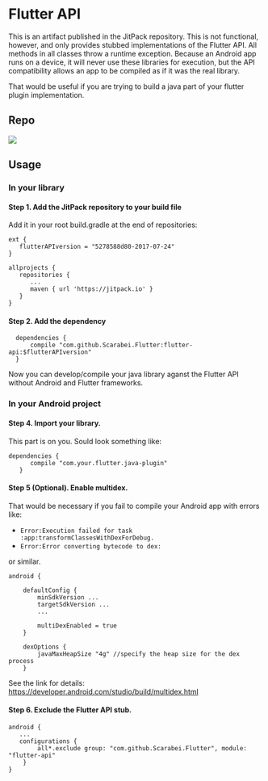 # Flutter API

This is an artifact published in the JitPack repository. This is not functional, however, and only provides stubbed implementations of the Flutter API. All methods in all classes throw a runtime exception. Because an Android app runs on a device, it will never use these libraries for execution, but the API compatibility allows an app to be compiled as if it was the real library.

That would be useful if you are trying to build a java part of your flutter plugin implementation.

## Repo
[![](https://jitpack.io/v/Scarabei/Flutter.svg)](https://jitpack.io/#Scarabei/Flutter)

## Usage

### In your library

#### Step 1. Add the JitPack repository to your build file

Add it in your root build.gradle at the end of repositories:

```	
ext {
   flutterAPIversion = "5278588d80-2017-07-24"
}

allprojects {
   repositories {
      ...
      maven { url 'https://jitpack.io' }
   }
}
```

#### Step 2. Add the dependency

```
  dependencies {
      compile "com.github.Scarabei.Flutter:flutter-api:$flutterAPIversion"
  }
```
Now you can develop/compile your java library aganst the Flutter API without Android and Flutter frameworks.


### In your Android project

#### Step 4. Import your library.

This part is on you. Sould look something like:

```
dependencies {
      compile "com.your.flutter.java-plugin"
   }
```

#### Step 5 (Optional). Enable multidex.
That would be necessary if you fail to compile your Android app with errors like:
 - ```Error:Execution failed for task :app:transformClassesWithDexForDebug.```
 - ```Error:Error converting bytecode to dex:```

or similar. 

```
android {
    
    defaultConfig {
        minSdkVersion ...
        targetSdkVersion ...
        ...

        multiDexEnabled = true
    }

    dexOptions {
        javaMaxHeapSize "4g" //specify the heap size for the dex process
    }
```

See the link for details: https://developer.android.com/studio/build/multidex.html

#### Step 6. Exclude the Flutter API stub.

```
android {
   ...
   configurations {
        all*.exclude group: "com.github.Scarabei.Flutter", module: "flutter-api"
    }
}
```
